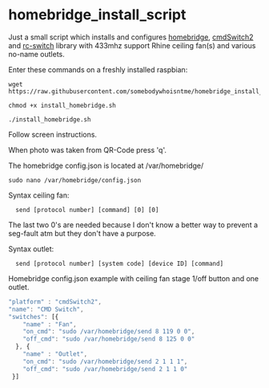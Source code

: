 # homebridge_install_script

Just a small script which installs and configures [homebridge](https://www.github.com/nfarina/homebridge), [cmdSwitch2](https://www.npmjs.com/package/homebridge-cmdswitch2) and [rc-switch](https://github.com/sui77/rc-switch) library with 433mhz support Rhine ceiling fan(s) and various no-name outlets.



Enter these commands on a freshly installed raspbian:

```shell
wget https://raw.githubusercontent.com/somebodywhoisntme/homebridge_install_script/master/install_homebridge.sh

chmod +x install_homebridge.sh

./install_homebridge.sh

```

Follow screen instructions.

When photo was taken from QR-Code press 'q'.


The homebridge config.json is located at /var/homebridge/

```shell
sudo nano /var/homebridge/config.json

```

Syntax ceiling fan:
```
  send [protocol number] [command] [0] [0]
```
The last two 0's are needed because I don't know a better way to prevent a seg-fault atm but they don't have a purpose.

Syntax outlet:
```
  send [protocol number] [system code] [device ID] [command]
```

Homebridge config.json example with ceiling fan stage 1/off button and one outlet.  
```javascript
"platform" : "cmdSwitch2",
"name": "CMD Switch",
"switches": [{
    "name" : "Fan",
    "on_cmd": "sudo /var/homebridge/send 8 119 0 0",
    "off_cmd": "sudo /var/homebridge/send 8 125 0 0"
  }, {
    "name" : "Outlet",
    "on_cmd": "sudo /var/homebridge/send 2 1 1 1",
    "off_cmd": "sudo /var/homebridge/send 2 1 1 0"
 }]
 ```

